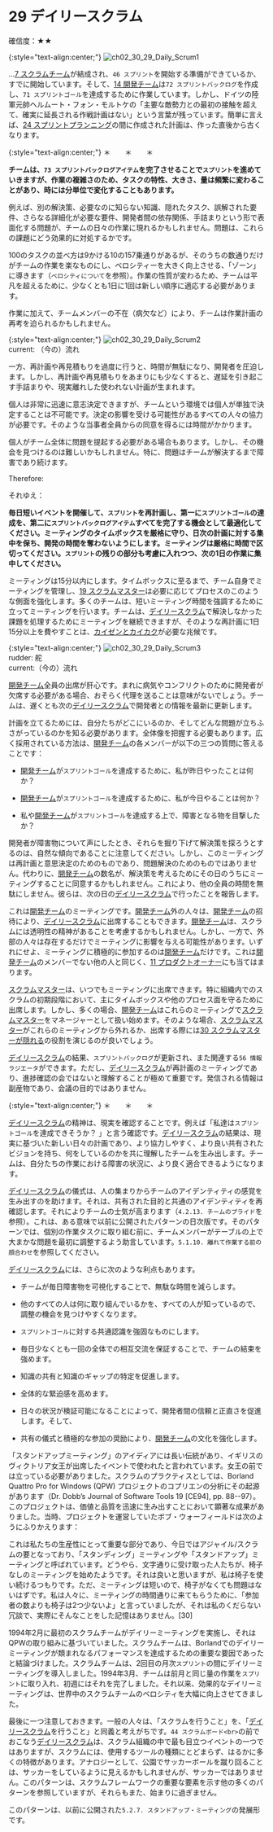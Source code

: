 # 29 デイリースクラム

確信度：★★

{:style="text-align:center;"}
![ch02_30_29_Daily_Scrum1](Images/ch02_30_29_Daily_Scrum1.png)

...[7 スクラムチーム](ch02_07_7_Scrum_Team.md)が結成され、`46 スプリント`​を開始する準備ができているか、すでに開始しています。そして、[14 開発チーム](ch02_14_14_Development_Team.md)​は`72 スプリントバックログ`​を作成し、`71 スプリントゴール`​を達成するために作業しています。しかし、ドイツの陸軍元帥ヘルムート・フォン・モルトケの「主要な敵勢力との最初の接触を超えて、確実に延長される作戦計画はない」という言葉が残っています。簡単に言えば、[24 スプリントプランニング](ch02_25_24_Sprint_Planning.md)​の間に作成された計画は、作った直後から古くなります。

{:style="text-align:center;"}
＊　　＊　　＊

**チームは、​`73 スプリントバックログアイテム`を完了させることで`スプリント`を進めていきますが、作業の複雑さのため、タスクの特性、大きさ、量は頻繁に変わることがあり、時には分単位で変化することもあります。**

例えば、別の解決策、必要なのに知らない知識、隠れたタスク、誤解された要件、さらなる詳細化が必要な要件、開発者間の依存関係、手詰まりという形で表面化する問題が、チームの日々の作業に現れるかもしれません。問題は、これらの課題にどう効果的に対処するかです。

100のタスクの並べ方は9かける10の157乗通りがあるが、そのうちの数通りだけがチームの作業を楽なものにし、ベロシティーを大きく向上させる、「ゾーン」に導きます（`ベロシティについて`を参照）。作業の性質が変わるため、チームは平凡を超えるために、少なくとも1日に1回は新しい順序に適応する必要があります。

作業に加えて、チームメンバーの不在（病欠など）により、チームは作業計画の再考を迫られるかもしれません。

{:style="text-align:center;"}
![ch02_30_29_Daily_Scrum2](Images/ch02_30_29_Daily_Scrum2.png)<br>
current: （今の）流れ

一方、再計画や再見積もりを過度に行うと、時間が無駄になり、開発者を圧迫します。しかし、再計画や再見積もりをあまりにも少なくすると、遅延を引き起こす手詰まりや、現実離れした使われない計画が生まれます。

個人は非常に迅速に意志決定できますが、チームという環境では個人が単独で決定することは不可能です。決定の影響を受ける可能性があるすべての人々の協力が必要です。そのような当事者全員からの同意を得るには時間がかかります。

個人がチーム全体に問題を提起する必要がある場合もあります。しかし、その機会を見つけるのは難しいかもしれません。特に、問題はチームが解決するまで障害であり続けます。

Therefore:

それゆえ：

**毎日短いイベントを開催して、`スプリント`を再計画し、第一に`スプリントゴール`の達成を、第二に`スプリントバックログアイテム`すべてを完了する機会として最適化してください。ミーティングのタイムボックスを厳格に守り、日次の計画に対する集中を保ち、開発の時間を奪わないようにします。ミーティングは厳格に時間で区切ってください。`スプリント`の残りの部分も考慮に入れつつ、次の1日の作業に集中してください。**

ミーティングは15分以内にします。タイムボックスに至るまで、チーム自身でミーティングを管理し、[19 スクラムマスター](ch02_20_19_ScrumMaster.md)は必要に応じてプロセスのこのような側面を強化します。多くのチームは、短いミーティング時間を強調するために立ってミーティングを行います。チームは、[デイリースクラム](ch02_30_29_Daily_Scrum.md)で解決しなかった課題を処理するためにミーティングを継続できますが、そのような再計画に1日15分以上を費やすことは、[カイゼンとカイカク](ch02_19_Kaizen_and_Kaikaku.md)が必要な兆候です。

{:style="text-align:center;"}
![ch02_30_29_Daily_Scrum3](Images/ch02_30_29_Daily_Scrum3.png)<br>
rudder: 舵<br>current:（今の）流れ

[開発チーム](ch02_14_14_Development_Team.md)全員の出席が肝心です。まれに病気やコンフリクトのために開発者が欠席する必要がある場合、おそらく代理を送ることは意味がないでしょう。チームは、遅くとも次の[デイリースクラム](ch02_30_29_Daily_Scrum.md)で開発者との情報を最新に更新します。

計画を立てるためには、自分たちがどこにいるのか、そしてどんな問題が立ちふさがっているのかを知る必要があります。全体像を把握する必要もあります。広く採用されている方法は、[開発チーム](ch02_14_14_Development_Team.md)の各メンバーが以下の三つの質問に答えることです：

* [開発チーム](ch02_14_14_Development_Team.md)が`スプリントゴール`を達成するために、私が昨日やったことは何か？

* [開発チーム](ch02_14_14_Development_Team.md)が`スプリントゴール`を達成するために、私が今日やることは何か？

* 私や[開発チーム](ch02_14_14_Development_Team.md)が`スプリントゴール`を達成する上で、障害となる物を目撃したか？

開発者が障害物について声にしたとき、それらを掘り下げて解決策を探ろうとするのは、自然な傾向であることに注意してください。しかし、このミーティングは再計画と意思決定のためのものであり、問題解決のためのものではありません。代わりに、[開発チーム](ch02_14_14_Development_Team.md)の数名が、解決策を考えるためにその日のうちにミーティングすることに同意するかもしれません。これにより、他の全員の時間を無駄にしません。彼らは、次の日の[デイリースクラム](ch02_30_29_Daily_Scrum.md)で行ったことを報告します。

これは[開発チーム](ch02_14_14_Development_Team.md)のミーティングです。[開発チーム](ch02_14_14_Development_Team.md)外の人々は、[開発チーム](ch02_14_14_Development_Team.md)の招待により、[デイリースクラム](ch02_30_29_Daily_Scrum.md)に出席することもできます。[開発チーム](ch02_14_14_Development_Team.md)は、スクラムには透明性の精神があることを考慮するかもしれません。しかし、一方で、外部の人々は存在するだけでミーティングに影響を与える可能性があります。いずれにせよ、ミーティングに積極的に参加するのは[開発チーム](ch02_14_14_Development_Team.md)だけです。これは[開発チーム](ch02_14_14_Development_Team.md)のメンバーでない他の人と同じく、[11 プロダクトオーナー](ch02_11_11_Product_Owner.md)にも当てはまります。

[スクラムマスター](ch02_20_19_ScrumMaster.md)は、いつでもミーティングに出席できます。特に組織内でのスクラムの初期段階において、主にタイムボックスや他のプロセス面を守るために出席します。しかし、多くの場合、[開発チーム](ch02_14_14_Development_Team.md)はこれらのミーティングで[スクラムマスター](ch02_20_19_ScrumMaster.md)をマネージャーとして扱い始めます。そのような場合、[スクラムマスター](ch02_20_19_ScrumMaster.md)がこれらのミーティングから外れるか、出席する際には[30 スクラムマスターが隠れる](ch02_31_30_ScrumMaster_Incognito.md)の役割を演じるのが良いでしょう。

[デイリースクラム](ch02_30_29_Daily_Scrum.md)の結果、`スプリントバックログ`が更新され、また関連する`56 情報ラジエータ`ができます。ただし、[デイリースクラム](ch02_30_29_Daily_Scrum.md)が再計画のミーティングであり、進捗確認の会ではないと理解することが極めて重要です。発信される情報は副産物であり、会議の目的ではありません。

{:style="text-align:center;"}
＊　　＊　　＊

[デイリースクラム](ch02_30_29_Daily_Scrum.md)の精神は、現実を確認することです。例えば「私達は`スプリントゴール`を達成できそうか？ 」と言う確認です。[デイリースクラム](ch02_30_29_Daily_Scrum.md)の結果は、現実に基づいた新しい日々の計画であり、より協力しやすく、より良い共有されたビジョンを持ち、何をしているのかを共に理解したチームを生み出します。チームは、自分たちの作業における障害の状況に、より良く適合できるようになります。

[デイリースクラム](ch02_30_29_Daily_Scrum.md)の儀式は、人の集まりからチームのアイデンティティの感覚を生み出すのを助けます。それは、共有された目的と共通のアイデンティティを再確認します。それによりチームの士気が高まります（`4.2.13. チームのプライド`を参照）。これは、ある意味で以前に公開されたパターンの日次版です。そのパターンでは、個別の作業タスクに取り組む前に、チームメンバーがテーブルの上で大まかな問題を最初に調整するよう助言しています。`5.1.10. 離れて作業する前の顔合わせ`を参照してください。

[デイリースクラム](ch02_30_29_Daily_Scrum.md)には、さらに次のような利点もあります。

* チームが毎日障害物を可視化することで、無駄な時間を減らします。

* 他のすべての人は何に取り組んでいるかを、すべての人が知っているので、調整の機会を見つけやすくなります。

* `スプリントゴール`に対する共通認識を強固なものにします。

* 毎日少なくとも一回の全体での相互交流を保証することで、チームの結束を強めます。

* 知識の共有と知識のギャップの特定を促進します。

* 全体的な緊迫感を高めます。

* 日々の状況が検証可能になることによって、開発者間の信頼と正直さを促進します。そして、

* 共有の儀式と積極的な参加の奨励により、[開発チーム](ch02_14_14_Development_Team.md)の文化を強化します。

「スタンドアップミーティング」のアイディアには長い伝統があり、イギリスのヴィクトリア女王が出席したイベントで使われたと言われています。女王の前では立っている必要がありました。スクラムのプラクティスとしては、Borland Quattro Pro for Windows (QPW) プロジェクトのコプリエンの分析にその起源があります（Dr. Dobb’s Journal of Software Tools 19 [CE94], pp. 88--97）。このプロジェクトは、価値と品質を迅速に生み出すことにおいて顕著な成果がありました。当時、プロジェクトを運営していたボブ・ウォーフィールドは次のようにふりかえります：

これは私たちの生産性にとって重要な部分であり、今日ではアジャイル/スクラムの要となっており、「スタンディング」ミーティングや「スタンドアップ」ミーティングと呼ばれています。どうやら、文字通りに受け取った人たちが、椅子なしのミーティングを始めたようです。それは良いと思いますが、私は椅子を使い続けるつもりです。ただ、ミーティングは短いので、椅子がなくても問題はないはずです。私は人々に、ミーティングの時間通りに来てもらうために、「参加者の数よりも椅子は2つ少ないよ」と言っていましたが、それは私のくだらない冗談で、実際にそんなことをした記憶はありません。[30]

1994年2月に最初のスクラムチームがデイリーミーティングを実施し、それはQPWの取り組みに基づいていました。スクラムチームは、Borlandでのデイリーミーティングが類まれなるパフォーマンスを達成するための重要な要因であったと結論づけました。スクラムチームは、2回目の月次`スプリント`の間にデイリーミーティングを導入しました。1994年3月、チームは前月と同じ量の作業を`スプリント`に取り入れ、初週にはそれを完了しました。それ以来、効果的なデイリーミーティングは、世界中のスクラムチームのベロシティを大幅に向上させてきました。

最後に一つ注意しておきます。一般の人々は、「スクラムを行うこと」を、「[デイリースクラム](ch02_30_29_Daily_Scrum.md)を行うこと」と同義と考えがちです。​`44 スクラムボード<br>`​の前でおこなう[デイリースクラム](ch02_30_29_Daily_Scrum.md)は、スクラム組織の中で最も目立つイベントの一つではありますが、スクラムには、使用するツールの種類にとどまらず、はるかに多くの特徴があります。アナロジーとして、公園でサッカーボールを蹴り回ることは、サッカーをしているように見えるかもしれませんが、サッカーではありません。このパターンは、スクラムフレームワークの重要な要素を示す他の多くのパターンを参照していますが、それらもまた、始まりに過ぎません。

このパターンは、以前に公開された`5.2.7. スタンドアップ・ミーティング`の発展形です。

